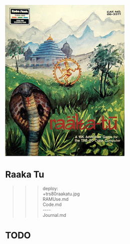 ![TRS80 RaakaTu](trs80raakatu.jpg)

# Raaka Tu

>>> deploy:<br>
>>>   +trs80raakatu.jpg<br>
>>>   RAMUse.md<br>
>>>   Code.md<br>
>>>   ----<br>
>>>   Journal.md<br>


# TODO
